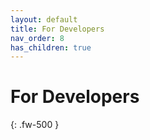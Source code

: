 ```yaml
---
layout: default
title: For Developers
nav_order: 8
has_children: true
---
```


# For Developers
{: .fw-500 }
